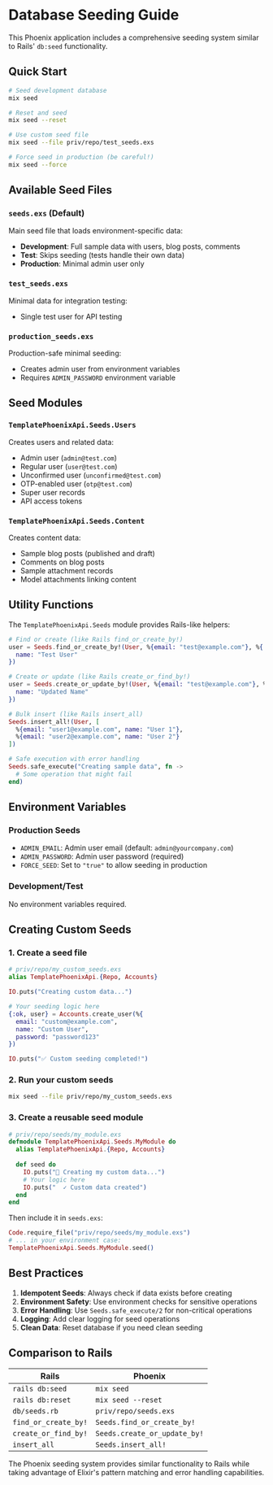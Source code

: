 # Database Seeding Guide

This Phoenix application includes a comprehensive seeding system similar to Rails' `db:seed` functionality.

## Quick Start

```bash
# Seed development database
mix seed

# Reset and seed
mix seed --reset

# Use custom seed file
mix seed --file priv/repo/test_seeds.exs

# Force seed in production (be careful!)
mix seed --force
```

## Available Seed Files

### `seeds.exs` (Default)
Main seed file that loads environment-specific data:
- **Development**: Full sample data with users, blog posts, comments
- **Test**: Skips seeding (tests handle their own data)
- **Production**: Minimal admin user only

### `test_seeds.exs`
Minimal data for integration testing:
- Single test user for API testing

### `production_seeds.exs`
Production-safe minimal seeding:
- Creates admin user from environment variables
- Requires `ADMIN_PASSWORD` environment variable

## Seed Modules

### `TemplatePhoenixApi.Seeds.Users`
Creates users and related data:
- Admin user (`admin@test.com`)
- Regular user (`user@test.com`) 
- Unconfirmed user (`unconfirmed@test.com`)
- OTP-enabled user (`otp@test.com`)
- Super user records
- API access tokens

### `TemplatePhoenixApi.Seeds.Content`
Creates content data:
- Sample blog posts (published and draft)
- Comments on blog posts
- Sample attachment records
- Model attachments linking content

## Utility Functions

The `TemplatePhoenixApi.Seeds` module provides Rails-like helpers:

```elixir
# Find or create (like Rails find_or_create_by!)
user = Seeds.find_or_create_by!(User, %{email: "test@example.com"}, %{
  name: "Test User"
})

# Create or update (like Rails create_or_find_by!)
user = Seeds.create_or_update_by!(User, %{email: "test@example.com"}, %{
  name: "Updated Name"
})

# Bulk insert (like Rails insert_all)
Seeds.insert_all!(User, [
  %{email: "user1@example.com", name: "User 1"},
  %{email: "user2@example.com", name: "User 2"}
])

# Safe execution with error handling
Seeds.safe_execute("Creating sample data", fn ->
  # Some operation that might fail
end)
```

## Environment Variables

### Production Seeds
- `ADMIN_EMAIL`: Admin user email (default: `admin@yourcompany.com`)
- `ADMIN_PASSWORD`: Admin user password (required)
- `FORCE_SEED`: Set to `"true"` to allow seeding in production

### Development/Test
No environment variables required.

## Creating Custom Seeds

### 1. Create a seed file
```elixir
# priv/repo/my_custom_seeds.exs
alias TemplatePhoenixApi.{Repo, Accounts}

IO.puts("Creating custom data...")

# Your seeding logic here
{:ok, user} = Accounts.create_user(%{
  email: "custom@example.com",
  name: "Custom User",
  password: "password123"
})

IO.puts("✅ Custom seeding completed!")
```

### 2. Run your custom seeds
```bash
mix seed --file priv/repo/my_custom_seeds.exs
```

### 3. Create a reusable seed module
```elixir
# priv/repo/seeds/my_module.exs
defmodule TemplatePhoenixApi.Seeds.MyModule do
  alias TemplatePhoenixApi.{Repo, Accounts}
  
  def seed do
    IO.puts("🔧 Creating my custom data...")
    # Your logic here
    IO.puts("  ✓ Custom data created")
  end
end
```

Then include it in `seeds.exs`:
```elixir
Code.require_file("priv/repo/seeds/my_module.exs")
# ... in your environment case:
TemplatePhoenixApi.Seeds.MyModule.seed()
```

## Best Practices

1. **Idempotent Seeds**: Always check if data exists before creating
2. **Environment Safety**: Use environment checks for sensitive operations
3. **Error Handling**: Use `Seeds.safe_execute/2` for non-critical operations
4. **Logging**: Add clear logging for seed operations
5. **Clean Data**: Reset database if you need clean seeding

## Comparison to Rails

| Rails | Phoenix |
|-------|---------|
| `rails db:seed` | `mix seed` |
| `rails db:reset` | `mix seed --reset` |
| `db/seeds.rb` | `priv/repo/seeds.exs` |
| `find_or_create_by!` | `Seeds.find_or_create_by!` |
| `create_or_find_by!` | `Seeds.create_or_update_by!` |
| `insert_all` | `Seeds.insert_all!` |

The Phoenix seeding system provides similar functionality to Rails while taking advantage of Elixir's pattern matching and error handling capabilities.